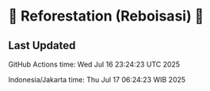 
# 🌳 Reforestation (Reboisasi) 🌲

## Last Updated

GitHub Actions time: Wed Jul 16 23:24:23 UTC 2025

Indonesia/Jakarta time: Thu Jul 17 06:24:23 WIB 2025
